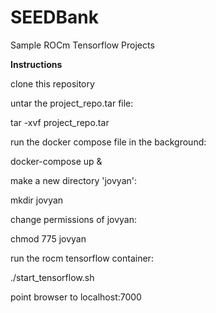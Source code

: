 # SEEDBank
Sample ROCm Tensorflow Projects

**Instructions**

clone this repository

untar the project_repo.tar file:

tar -xvf project_repo.tar

run the docker compose file in the background:

docker-compose up &

make a new directory 'jovyan':

mkdir jovyan

change permissions of jovyan:

chmod 775 jovyan

run the rocm tensorflow container:

./start_tensorflow.sh

point browser to localhost:7000




 
